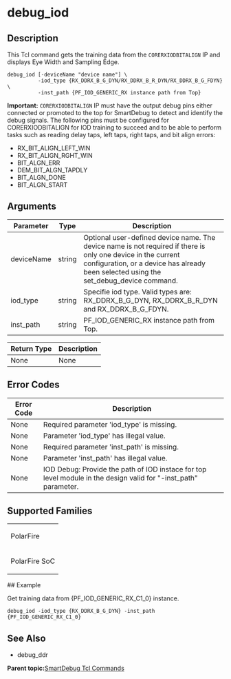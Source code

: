 # debug\_iod

## Description

This Tcl command gets the training data from the `CORERXIODBITALIGN` IP and<br /> displays Eye Width and Sampling Edge.

```
debug_iod [-deviceName "device name"] \
          -iod_type {RX_DDRX_B_G_DYN/RX_DDRX_B_R_DYN/RX_DDRX_B_G_FDYN} \
          -inst_path {PF_IOD_GENERIC_RX instance path from Top}
```

**Important:** `CORERXIODBITALIGN` IP must have the output debug pins either connected or promoted to the top for SmartDebug to detect and identify the debug signals. The following pins must be configured for CORERXIODBITALIGN for IOD training to succeed and to be able to perform tasks such as reading delay taps, left taps, right taps, and bit align errors:

-   RX\_BIT\_ALIGN\_LEFT\_WIN
-   RX\_BIT\_ALIGN\_RGHT\_WIN
-   BIT\_ALGN\_ERR
-   DEM\_BIT\_ALGN\_TAPDLY
-   BIT\_ALGN\_DONE
-   BIT\_ALGN\_START

## Arguments

|Parameter|Type|Description|
|---------|----|-----------|
|deviceName|string|Optional user-defined device name. The device name is not required if there is only one device in the current configuration, or a device has already been selected using the set\_debug\_device command.|
|iod\_type|string|Specifie iod type. Valid types are: RX\_DDRX\_B\_G\_DYN, RX\_DDRX\_B\_R\_DYN and RX\_DDRX\_B\_G\_FDYN.|
|inst\_path|string|PF\_IOD\_GENERIC\_RX instance path from Top.|

|Return Type|Description|
|-----------|-----------|
|None|None|

## Error Codes

|Error Code|Description|
|----------|-----------|
|None|Required parameter 'iod\_type' is missing.|
|None|Parameter 'iod\_type' has illegal value.|
|None|Required parameter 'inst\_path' is missing.|
|None|Parameter 'inst\_path' has illegal value.|
|None|IOD Debug: Provide the path of IOD instace for top level module in the design valid for "-inst\_path" parameter.|

## Supported Families

<table id="GUID-0FD01C2E-0202-4076-8DE6-6930E78D15A9"><tbody><tr><td>

PolarFire

</td></tr><tr><td>

PolarFire SoC

</td></tr></tbody>
</table>## Example

Get training data from \{PF\_IOD\_GENERIC\_RX\_C1\_0\} instance.

```
debug_iod -iod_type {RX_DDRX_B_G_DYN} -inst_path {PF_IOD_GENERIC_RX_C1_0}
```

## See Also

-   debug\_ddr


**Parent topic:**[SmartDebug Tcl Commands](GUID-5F0515FB-DC45-4C39-86E5-8B7DC659F010.md)

